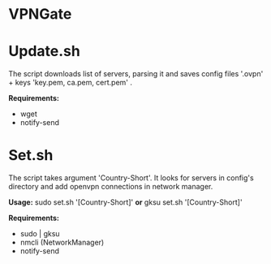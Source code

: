 # VPNGate
Update.sh
============
The script downloads list of servers, parsing it and saves config files '.ovpn' + keys 'key.pem, ca.pem, cert.pem' .

**Requirements:**

 - wget
 - notify-send

Set.sh
============
The script takes argument 'Country-Short'. It looks for servers in config's directory and add openvpn connections in network manager.

**Usage:** sudo set.sh '[Country-Short]' **or** gksu set.sh '[Country-Short]'

**Requirements:**

 - sudo | gksu
 - nmcli (NetworkManager)
 - notify-send

